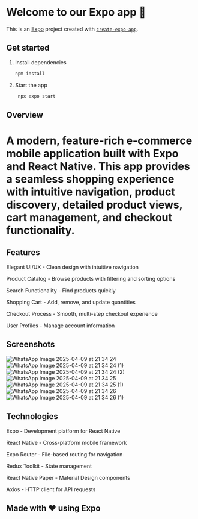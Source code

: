 # Welcome to our Expo app 👋

This is an [Expo](https://expo.dev) project created with [`create-expo-app`](https://www.npmjs.com/package/create-expo-app).

## Get started

1. Install dependencies

   ```bash
   npm install
   ```

2. Start the app

   ```bash
    npx expo start
   ```

## Overview
# A modern, feature-rich e-commerce mobile application built with Expo and React Native. This app provides a seamless shopping experience with intuitive navigation, product discovery, detailed product views, cart management, and checkout functionality.

## Features

Elegant UI/UX - Clean design with intuitive navigation

Product Catalog - Browse products with filtering and sorting options

Search Functionality - Find products quickly

Shopping Cart - Add, remove, and update quantities

Checkout Process - Smooth, multi-step checkout experience

User Profiles - Manage account information
## Screenshots

![WhatsApp Image 2025-04-09 at 21 34 24](https://github.com/user-attachments/assets/9f155c26-80d7-4550-8681-6878092173d1)
![WhatsApp Image 2025-04-09 at 21 34 24 (1)](https://github.com/user-attachments/assets/d5c21359-64c2-4df4-8bf0-6e257b821a90)
![WhatsApp Image 2025-04-09 at 21 34 24 (2)](https://github.com/user-attachments/assets/b07a6b27-dd59-4e74-8c0f-28d35a776f0f)
![WhatsApp Image 2025-04-09 at 21 34 25](https://github.com/user-attachments/assets/116ffc9b-d156-4f04-a740-9ac535d41cca)
![WhatsApp Image 2025-04-09 at 21 34 25 (1)](https://github.com/user-attachments/assets/763a5afd-682d-4433-9e4f-419dcc5d3360)
![WhatsApp Image 2025-04-09 at 21 34 26](https://github.com/user-attachments/assets/45a70406-788f-4a86-88c2-a2580e4b0dc1)
![WhatsApp Image 2025-04-09 at 21 34 26 (1)](https://github.com/user-attachments/assets/b7171d21-2879-4737-9ba7-b2c43a8f18ee)

## Technologies

Expo - Development platform for React Native

React Native - Cross-platform mobile framework

Expo Router - File-based routing for navigation

Redux Toolkit - State management

React Native Paper - Material Design components

Axios - HTTP client for API requests


## Made with ❤️ using Expo
